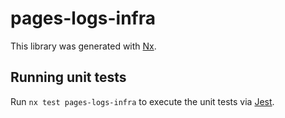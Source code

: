 # pages-logs-infra

This library was generated with [Nx](https://nx.dev).

## Running unit tests

Run `nx test pages-logs-infra` to execute the unit tests via [Jest](https://jestjs.io).
